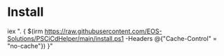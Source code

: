 # Install

iex ". { $(irm https://raw.githubusercontent.com/EOS-Solutions/PSCiCdHelper/main/install.ps1 -Headers @{"Cache-Control" = "no-cache"}) }"